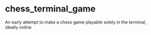 # chess_terminal_game
An early attempt to make a chess game playable solely in the terminal, ideally online

